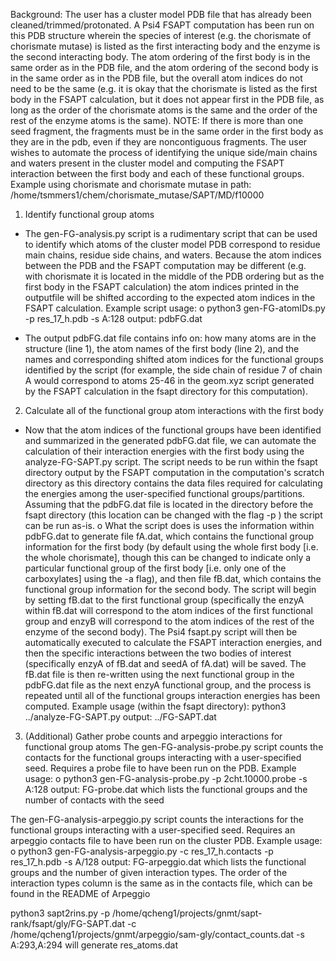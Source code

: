 Background: The user has a cluster model PDB file that has already been 
cleaned/trimmed/protonated. A Psi4 FSAPT computation has been run on this 
PDB structure wherein the species of interest (e.g. the chorismate of 
chorismate mutase) is listed as the first interacting body and the enzyme
is the second interacting body. The atom ordering of the first body is 
in the same order as in the PDB file, and the atom ordering of the second 
body is in the same order as in the PDB file, but the overall atom 
indices do not need to be the same (e.g. it is okay that the chorismate 
is listed as the first body in the FSAPT calculation, but it does not 
appear first in the PDB file, as long as the order of the chorismate 
atoms is the same and the order of the rest of the enzyme atoms is the 
same). NOTE: If there is more than one seed fragment, the fragments must be in the
same order in the first body as they are in the pdb, even if they are noncontiguous 
fragments. The user wishes to automate the process of identifying the unique 
side/main chains and waters present in the cluster model and computing 
the FSAPT interaction between the first body and each of these functional 
groups.
Example using chorismate and chorismate mutase in path: /home/tsmmers1/chem/chorismate_mutase/SAPT/MD/f10000

1) Identify functional group atoms
-	The gen-FG-analysis.py script is a rudimentary script that can be used 
to identify which atoms of the cluster model PDB correspond to residue main 
chains, residue side chains, and waters. Because the atom indices between 
the PDB and the FSAPT computation may be different (e.g. with chorismate 
it is located in the middle of the PDB ordering but as the first body in 
the FSAPT calculation) the atom indices printed in the outputfile will be 
shifted according to the expected atom indices in the FSAPT calculation. 
Example script usage:
o	python3 gen-FG-atomIDs.py -p res_17_h.pdb -s A:128
	output: pdbFG.dat

-	The output pdbFG.dat file contains info on: how many atoms are in 
the structure (line 1), the atom names of the first body (line 2), and the 
names and corresponding shifted atom indices for the functional groups 
identified by the script (for example, the side chain of residue 7 of 
chain A would correspond to atoms 25-46 in the geom.xyz script generated 
by the FSAPT calculation in the fsapt directory for this computation).

2) Calculate all of the functional group atom interactions with the first body
-	Now that the atom indices of the functional groups have been 
identified and summarized in the generated pdbFG.dat file, we can 
automate the calculation of their interaction energies with the 
first body using the analyze-FG-SAPT.py script. The script needs 
to be run within the fsapt directory output by the FSAPT computation 
in the computation's scratch directory as this directory contains the 
data files required for calculating the energies among the user-specified 
functional groups/partitions. Assuming that the pdbFG.dat file is located 
in the directory before the fsapt directory (this location can be changed 
with the flag -p ) the script can be run as-is. 
o	What the script does is uses the information within pdbFG.dat to 
generate file fA.dat, which contains the functional group information for 
the first body (by default using the whole first body [i.e. the whole 
chorismate], though this can be changed to indicate only a particular 
functional group of the first body [i.e. only one of the carboxylates] 
using the -a flag), and then file fB.dat, which contains the functional 
group information for the second body. The script will begin by setting 
fB.dat to the first functional group (specifically the enzyA within 
fB.dat will correspond to the atom indices of the first functional group 
and enzyB will correspond to the atom indices of the rest of the enzyme 
of the second body). The Psi4 fsapt.py script will then be automatically 
executed to calculate the FSAPT interaction energies, and then the 
specific interactions between the two bodies of interest (specifically 
enzyA of fB.dat and seedA of fA.dat) will be saved. The fB.dat file is 
then re-written using the next functional group in the pdbFG.dat file 
as the next enzyA functional group, and the process is repeated until 
all of the functional groups interaction energies has been computed. 
Example usage (within the fsapt directory):
	python3 ../analyze-FG-SAPT.py
	output: ../FG-SAPT.dat

3) (Additional) Gather probe counts and arpeggio interactions for functional group atoms
The gen-FG-analysis-probe.py script counts the contacts for 
the functional groups interacting with a user-specified seed. Requires 
a probe file to have been run on the PDB. 
Example usage:
o	python3 gen-FG-analysis-probe.py -p 2cht.10000.probe -s A:128
	output: FG-probe.dat which lists the functional groups and the number of contacts with the seed

The gen-FG-analysis-arpeggio.py script counts the interactions for 
the functional groups interacting with a user-specified seed. 
Requires an arpeggio contacts file to have been run on the cluster PDB. 
Example usage:
o	python3 gen-FG-analysis-arpeggio.py -c res_17_h.contacts -p res_17_h.pdb -s A/128
	output: FG-arpeggio.dat which lists the functional groups and the 
	number of given interaction types. The order of the interaction 
	types column is the same as in the contacts file, which can be found in the README of Arpeggio


python3 sapt2rins.py -p /home/qcheng1/projects/gnmt/sapt-rank/fsapt/gly/FG-SAPT.dat -c /home/qcheng1/projects/gnmt/arpeggio/sam-gly/contact_counts.dat -s A:293,A:294 will generate res_atoms.dat

